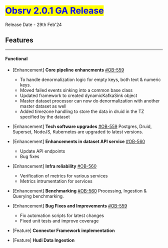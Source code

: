 # <mark style="color:blue;">Obsrv 2.0.1 GA Release</mark>
Release Date - 29th Feb'24
## **Features**
----------
#### **Functional** 
* [Enhancement] **Core pipeline enhancments** [#OB-559](https://project-sunbird.atlassian.net/browse/OB-559)
	- To handle denormalization logic for empty keys, both text & numeric keys.
	- Moved failed events sinking into a common base class
	- Updated framework to created dynamicKafkaSink object
	- Master dataset processor can now do denormalization with another master dataset as well
	- Added timezone handling to store the data in druid in the TZ specified by the dataset

* [Enhancement] **Tech software upgrades** [#OB-559](https://project-sunbird.atlassian.net/browse/OB-559)
	 Postgres, Druid, Superset, NodeJS, Kubernetes are upgraded to latest versions.

* [Enhancement] **Enhancements in dataset API service** [#OB-560](https://project-sunbird.atlassian.net/browse/OB-560)
	- Update API endpoints
	- Bug fixes

* [Enhancement] **Infra reliability** [#OB-560](https://project-sunbird.atlassian.net/browse/OB-560)
	 - Verification of metrics for various services
	 - Metrics intrumentation for services

* [Enhancement] **Benchmarking** [#OB-560](https://project-sunbird.atlassian.net/browse/OB-560)
	Processing, Ingestion & Querying benchmarking.

* [Enhancement] **Bug Fixes and Improvements**  [#OB-559](https://project-sunbird.atlassian.net/browse/OB-559)
	- Fix automation scripts for latest changes
	- Fixed unit tests and improve coverage

* [Feature] **Connector Framework implementation**

* [Feature] **Hudi Data Ingestion**
